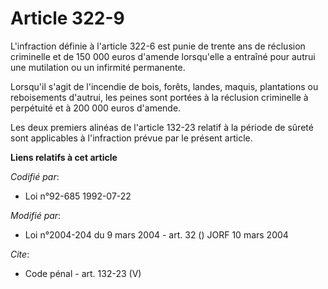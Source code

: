 # Article 322-9

L'infraction définie à l'article 322-6 est punie de trente ans de réclusion criminelle et de 150 000 euros d'amende
lorsqu'elle a entraîné pour autrui une mutilation ou un infirmité permanente. 

Lorsqu'il s'agit de l'incendie de bois, forêts, landes, maquis, plantations ou reboisements d'autrui, les peines sont portées
à la réclusion criminelle à perpétuité et à 200 000 euros d'amende. 

Les deux premiers alinéas de l'article 132-23 relatif à la période de sûreté sont applicables à l'infraction prévue par le
présent article.

**Liens relatifs à cet article**

_Codifié par_:

  - Loi n°92-685 1992-07-22

_Modifié par_:

  - Loi n°2004-204 du 9 mars 2004 - art. 32 () JORF 10 mars 2004

_Cite_:

  - Code pénal - art. 132-23 (V)
